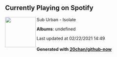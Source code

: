 ## Currently Playing on Spotify

[<img align="left" width="100" src="https://i.scdn.co/image/ab67616d0000b27387e6bb28f269597e09145121">](https://open.spotify.com/album/6nV47nUjokX90oxKeoIIdZ)

Sub Urban - Isolate

**Albums**: undefined

Last updated at 02/22/2021 14:49

#### Generated with [20chan/github-now](https://github.com/20chan/github-now)


<!--
**20chan/20chan** is a ✨ _special_ ✨ repository because its `README.md` (this file) appears on your GitHub profile.

Here are some ideas to get you started:

- 🔭 I’m currently working on ...
- 🌱 I’m currently learning ...
- 👯 I’m looking to collaborate on ...
- 🤔 I’m looking for help with ...
- 💬 Ask me about ...
- 📫 How to reach me: ...
- 😄 Pronouns: ...
- ⚡ Fun fact: ...
-->
